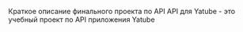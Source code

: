 Краткое описание финального проекта по API
API для Yatube - это учебный проект по API приложения Yatube
